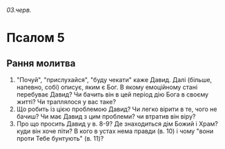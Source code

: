 
_03.черв._

# Псалом 5

## Рання молитва
1. "Почуй", "прислухайся", "буду чекати" каже Давид. Далі (більше, напевно, собі) описує, яким є Бог. В якому емоційному стані перебуває Давид? Чи бачить він в цей період дію Бога в своєму житті? Чи траплялося у вас таке?
2. Що робить із цією проблемою Давид? Чи легко вірити в те, чого не бачиш? Чи має Давид з цим проблеми? чи втратив він віру?
3. Про що просить Давид у в. 8-9? Де знаходиться дім Божий і Храм? куди він хоче піти? В кого в устах нема правди (в. 10) і чому "вони проти Тебе бунтують" (в. 11)?
